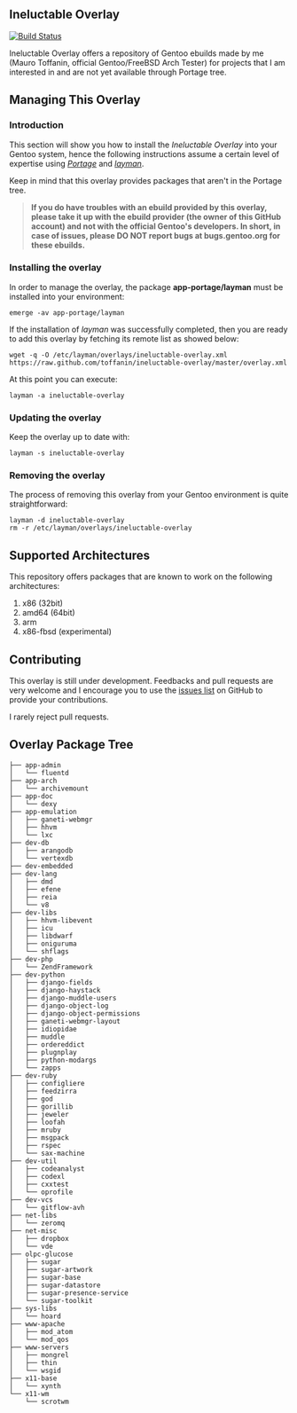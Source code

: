 ## Ineluctable Overlay

[![Build Status](https://travis-ci.org/toffanin/ineluctable-overlay.png)](https://travis-ci.org/toffanin/ineluctable-overlay)

Ineluctable Overlay offers a repository of Gentoo ebuilds made by me (Mauro Toffanin, official Gentoo/FreeBSD Arch Tester) for projects that I am interested in and are not yet available through Portage tree.


## Managing This Overlay

### Introduction

This section will show you how to install the _Ineluctable Overlay_ into your Gentoo system, hence the following instructions assume a certain level of expertise using [_Portage_](http://www.gentoo.org/doc/en/handbook/handbook-x86.xml?part=2&chap=1) and [_layman_]( http://layman.sourceforge.net).

Keep in mind that this overlay provides packages that aren't in the Portage tree.

> **If you do have troubles with an ebuild provided by this overlay, please take it up with the ebuild provider (the owner of this GitHub account) and not with the official Gentoo's developers. In short, in case of issues, please DO NOT report bugs at bugs.gentoo.org for these ebuilds.**


### Installing the overlay

In order to manage the overlay, the package **app-portage/layman** must be installed into your environment:

```
emerge -av app-portage/layman
```

If the installation of _layman_ was successfully completed, then you are ready to add this overlay by fetching its remote list as showed below:

```
wget -q -O /etc/layman/overlays/ineluctable-overlay.xml https://raw.github.com/toffanin/ineluctable-overlay/master/overlay.xml
```

At this point you can execute:

```
layman -a ineluctable-overlay
```


### Updating the overlay

Keep the overlay up to date with:

```
layman -s ineluctable-overlay
```


### Removing the overlay

The process of removing this overlay from your Gentoo environment is quite straightforward:

```
layman -d ineluctable-overlay
rm -r /etc/layman/overlays/ineluctable-overlay
```

## Supported Architectures

This repository offers packages that are known to work on the following architectures:

1. x86 (32bit)
2. amd64 (64bit)
3. arm
4. x86-fbsd (experimental)


## Contributing

This overlay is still under development. Feedbacks and pull requests are very welcome and I encourage you to use the [issues list](https://github.com/toffanin/ineluctable-overlay/issues) on GitHub to provide your contributions.

I rarely reject pull requests.


## Overlay Package Tree

```
├── app-admin
│   └── fluentd
├── app-arch
│   └── archivemount
├── app-doc
│   └── dexy
├── app-emulation
│   ├── ganeti-webmgr
│   ├── hhvm
│   └── lxc
├── dev-db
│   ├── arangodb
│   └── vertexdb
├── dev-embedded
├── dev-lang
│   ├── dmd
│   ├── efene
│   ├── reia
│   └── v8
├── dev-libs
│   ├── hhvm-libevent
│   ├── icu
│   ├── libdwarf
│   ├── oniguruma
│   └── shflags
├── dev-php
│   └── ZendFramework
├── dev-python
│   ├── django-fields
│   ├── django-haystack
│   ├── django-muddle-users
│   ├── django-object-log
│   ├── django-object-permissions
│   ├── ganeti-webmgr-layout
│   ├── idiopidae
│   ├── muddle
│   ├── ordereddict
│   ├── plugnplay
│   ├── python-modargs
│   └── zapps
├── dev-ruby
│   ├── configliere
│   ├── feedzirra
│   ├── god
│   ├── gorillib
│   ├── jeweler
│   ├── loofah
│   ├── mruby
│   ├── msgpack
│   ├── rspec
│   └── sax-machine
├── dev-util
│   ├── codeanalyst
│   ├── codexl
│   ├── cxxtest
│   └── oprofile
├── dev-vcs
│   └── gitflow-avh
├── net-libs
│   └── zeromq
├── net-misc
│   ├── dropbox
│   └── vde
├── olpc-glucose
│   ├── sugar
│   ├── sugar-artwork
│   ├── sugar-base
│   ├── sugar-datastore
│   ├── sugar-presence-service
│   └── sugar-toolkit
├── sys-libs
│   └── hoard
├── www-apache
│   ├── mod_atom
│   └── mod_qos
├── www-servers
│   ├── mongrel
│   ├── thin
│   └── wsgid
├── x11-base
│   └── xynth
└── x11-wm
    └── scrotwm
```